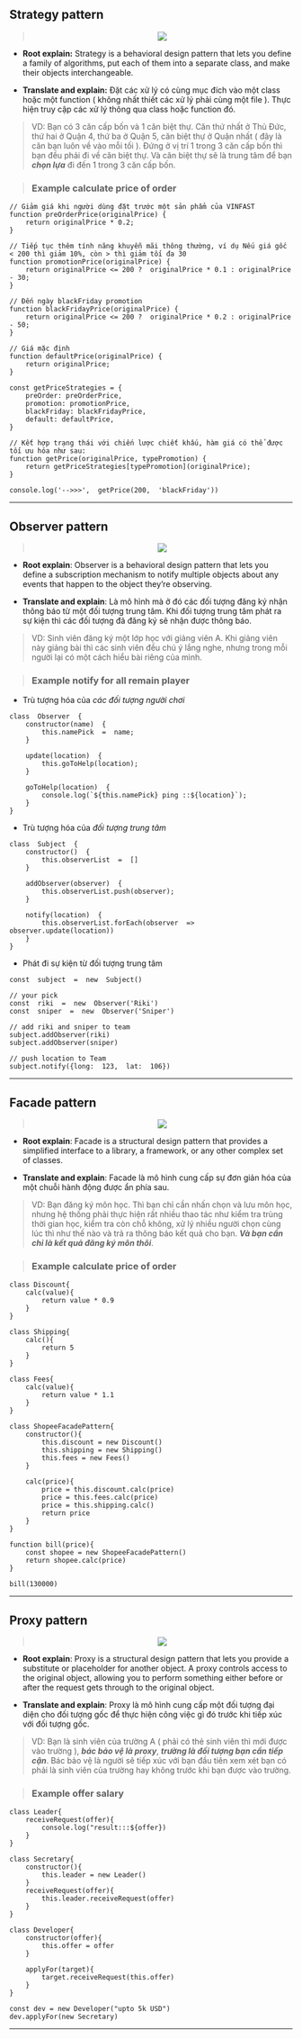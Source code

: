 ## **Strategy pattern**

> <div align="center"><img src="assets/imgs/strategy.png" ></div>

- **Root explain:** Strategy is a behavioral design pattern that lets you define a family of algorithms, put each of them into a separate class, and make their objects interchangeable.

- **Translate and explain:** Đặt các xử lý có cùng mục đích vào một class hoặc một function ( không nhất thiết các xử lý phải cùng một file ). Thực hiện truy cập các xử lý thông qua class hoặc function đó.

> VD: Bạn có 3 căn cấp bốn và 1 căn biệt thự. Căn thứ nhất ở Thủ Đức, thứ hai ở Quận 4, thứ ba ở Quận 5, căn biệt thự ở Quận nhất ( đây là căn bạn luôn về vào mỗi tối ). Đứng ở vị trí 1 trong 3 căn cấp bốn thì bạn đều phải đi về căn biệt thự. Và căn biệt thự sẽ là trung tâm để bạn ***chọn lựa*** đi đến 1 trong 3 căn cấp bốn.

> ### **Example calculate price of order**

    // Giảm giá khi người dùng đặt trước một sản phẩm của VINFAST 
    function preOrderPrice(originalPrice) {
        return originalPrice * 0.2;
    }

    // Tiếp tục thêm tính năng khuyễn mãi thông thường, ví dụ Nếu giá gốc < 200 thì giảm 10%, còn > thì giảm tối đa 30
    function promotionPrice(originalPrice) {
        return originalPrice <= 200 ?  originalPrice * 0.1 : originalPrice - 30;
    }

    // Đến ngày blackFriday promotion
    function blackFridayPrice(originalPrice) {
        return originalPrice <= 200 ?  originalPrice * 0.2 : originalPrice - 50;
    }

    // Giá mặc định
    function defaultPrice(originalPrice) {
        return originalPrice;
    }
<!-- -->
    const getPriceStrategies = {
        preOrder: preOrderPrice,
        promotion: promotionPrice,
        blackFriday: blackFridayPrice,
        default: defaultPrice,
    }

    // Kết hợp trạng thái với chiến lược chiết khấu, hàm giá có thể được tối ưu hóa như sau:
    function getPrice(originalPrice, typePromotion) {
        return getPriceStrategies[typePromotion](originalPrice);
    }

    console.log('-->>>',  getPrice(200,  'blackFriday'))
***
## **Observer pattern**

> <div align="center"><img src="assets/imgs/observer.png" ></div>

- **Root explain**: Observer is a behavioral design pattern that lets you define a subscription mechanism to notify multiple objects about any events that happen to the object they’re observing.

- **Translate and explain**: Là mô hình mà ở đó các đối tượng đăng ký nhận thông báo từ một đối tượng trung tâm. Khi đối tượng trung tâm phát ra sự kiện thì các đối tượng đã đăng ký sẽ nhận được thông báo.

> VD: Sinh viên đăng ký một lớp học với giảng viên A. Khi giảng viên này giảng bài thì các sinh viên đều chú ý lắng nghe, nhưng trong mỗi người lại có một cách hiểu bài riêng của mình.

> ### **Example notify for all remain player**
- Trù tượng hóa của *các đối tượng người chơi*
<!-- -->
    class  Observer  {
        constructor(name)  {
            this.namePick  =  name;
        }

        update(location)  {
            this.goToHelp(location);
        }

        goToHelp(location)  {
            console.log(`${this.namePick} ping ::${location}`);
        }
    }

- Trù tượng hóa của *đối tượng trung tâm*
<!-- -->
    class  Subject  {
        constructor()  {
            this.observerList  =  []
        }

        addObserver(observer)  {
            this.observerList.push(observer);
        }

        notify(location)  {
            this.observerList.forEach(observer  =>  observer.update(location))
        }
    }

- Phát đi sự kiện từ đối tượng trung tâm
<!-- -->
    const  subject  =  new  Subject()

    // your pick
    const  riki  =  new  Observer('Riki')
    const  sniper  =  new  Observer('Sniper')

    // add riki and sniper to team
    subject.addObserver(riki)
    subject.addObserver(sniper)

    // push location to Team
    subject.notify({long:  123,  lat:  106})
***
## **Facade pattern**

> <div align="center"><img src="assets/imgs/facade.png" ></div>

- **Root explain**: Facade is a structural design pattern that provides a simplified interface to a library, a framework, or any other complex set of classes.

- **Translate and explain**: Facade là mô hình cung cấp sự đơn giản hóa của một chuỗi hành động được ẩn phía sau.

> VD: Bạn đăng ký môn học. Thì bạn chỉ cần nhấn chọn và lưu môn học, nhưng hệ thống phải thực hiện rất nhiều thao tác như kiểm tra trùng thời gian học, kiểm tra còn chỗ không, xử lý nhiều người chọn cùng lúc thì như thế nào và trả ra thông báo kết quả cho bạn. ***Và bạn cần chỉ là kết quả đăng ký môn thôi***.

> ### **Example calculate price of order**

    class Discount{
        calc(value){
            return value * 0.9
        }
    }

    class Shipping{
        calc(){
            return 5
        }
    }

    class Fees{
        calc(value){
            return value * 1.1
        }
    }

    class ShopeeFacadePattern{
        constructor(){
            this.discount = new Discount()
            this.shipping = new Shipping()
            this.fees = new Fees()
        }

        calc(price){
            price = this.discount.calc(price)
            price = this.fees.calc(price)
            price = this.shipping.calc()
            return price
        }
    }

    function bill(price){
        const shopee = new ShopeeFacadePattern()
        return shopee.calc(price)
    }

    bill(130000)
***

## **Proxy pattern**

> <div align="center"><img src="assets/imgs/proxy.png"></div>

- **Root explain**: Proxy is a structural design pattern that lets you provide a substitute or placeholder for another object. A proxy controls access to the original object, allowing you to perform something either before or after the request gets through to the original object.

- **Translate and explain**: Proxy là mô hình cung cấp một đối tượng đại diện cho đối tượng gốc để thực hiện công việc gì đó trước khi tiếp xúc với đối tượng gốc.

> VD: Bạn là sinh viên của trường A ( phải có thẻ sinh viên thì mới được vào trường ), ***bác bảo vệ là proxy***, ***trường là đối tượng bạn cần tiếp cận***. Bác bảo vệ là người sẽ tiếp xúc với bạn đầu tiên xem xét bạn có phải là sinh viên của trường hay không trước khi bạn được vào trường.

> ### **Example offer salary**

    class Leader{
        receiveRequest(offer){
            console.log("result:::${offer})
        }
    }

    class Secretary{
        constructor(){
            this.leader = new Leader()
        }
        receiveRequest(offer){
            this.leader.receiveRequest(offer)
        }
    }

    class Developer{
        constructor(offer){
            this.offer = offer
        }

        applyFor(target){
            target.receiveRequest(this.offer)
        }
    }

    const dev = new Developer("upto 5k USD")
    dev.applyFor(new Secretary)
***

